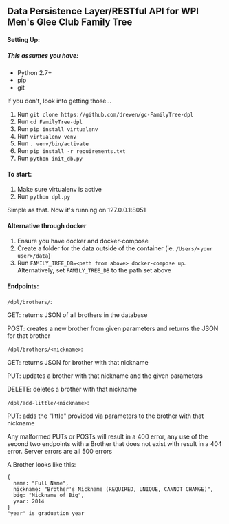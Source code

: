 ## Data Persistence Layer/RESTful API for WPI Men's Glee Club Family Tree
#### Setting Up:
##### This assumes you have:
* Python 2.7+
* pip
* git

If you don't, look into getting those...

1. Run `git clone https://github.com/drewen/gc-FamilyTree-dpl`
2. Run `cd FamilyTree-dpl`
2. Run `pip install virtualenv`
3. Run `virtualenv venv`
4. Run `. venv/bin/activate`
5. Run `pip install -r requirements.txt`
6. Run `python init_db.py`

#### To start:
1. Make sure virtualenv is active
2. Run `python dpl.py`

Simple as that. Now it's running on 127.0.0.1:8051

#### Alternative through docker
1. Ensure you have docker and docker-compose
2. Create a folder for the data outside of the container (ie. `/Users/<your user>/data`)
3. Run `FAMILY_TREE_DB=<path from above> docker-compose up`. Alternatively, set `FAMILY_TREE_DB` to the path set above

#### Endpoints:

`/dpl/brothers/`:

GET: returns JSON of all brothers in the database

POST: creates a new brother from given parameters and returns the JSON for that brother

`/dpl/brothers/<nickname>`:

GET: returns JSON for brother with that nickname

PUT: updates a brother with that nickname and the given parameters

DELETE: deletes a brother with that nickname

`/dpl/add-little/<nickname>`:

PUT: adds the "little" provided via parameters to the brother with that nickname

Any malformed PUTs or POSTs will result in a 400 error, any use of the second two endpoints with a Brother that does not exist with result in a 404 error. Server errors are all 500 errors

A Brother looks like this:
```
{
  name: "Full Name",
  nickname: "Brother's Nickname (REQUIRED, UNIQUE, CANNOT CHANGE)",
  big: "Nickname of Big",
  year: 2014
}
"year" is graduation year
```
